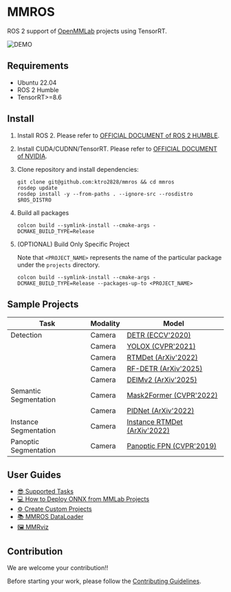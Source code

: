 # MMROS

ROS 2 support of [OpenMMLab](https://openmmlab.com/) projects using TensorRT.

![DEMO](./docs/assets/demo.gif)

## Requirements

- Ubuntu 22.04
- ROS 2 Humble
- TensorRT>=8.6

## Install

1. Install ROS 2. Please refer to [OFFICIAL DOCUMENT of ROS 2 HUMBLE](https://docs.ros.org/en/humble/Installation.html).
2. Install CUDA/CUDNN/TensorRT. Please refer to [OFFICIAL DOCUMENT of NVIDIA](https://docs.nvidia.com/deeplearning/tensorrt/install-guide/index.html).
3. Clone repository and install dependencies:

   ```shell
   git clone git@github.com:ktro2828/mmros && cd mmros
   rosdep update
   rosdep install -y --from-paths . --ignore-src --rosdistro $ROS_DISTRO
   ```

4. Build all packages

   ```shell
   colcon build --symlink-install --cmake-args -DCMAKE_BUILD_TYPE=Release
   ```

5. (OPTIONAL) Build Only Specific Project

   Note that `<PROJECT_NAME>` represents the name of the particular package under the `projects` directory.

   ```shell
   colcon build --symlink-install --cmake-args -DCMAKE_BUILD_TYPE=Release --packages-up-to <PROJECT_NAME>
   ```

## Sample Projects

| Task                  | Modality | Model                                                              |
| --------------------- | -------- | ------------------------------------------------------------------ |
| Detection             | Camera   | [DETR (ECCV'2020)](./docs/projects/detr.md)                        |
|                       | Camera   | [YOLOX (CVPR'2021)](./docs/projects/yolox.md)                      |
|                       | Camera   | [RTMDet (ArXiv'2022)](./docs/projects/rtmdet.md)                   |
|                       | Camera   | [RF-DETR (ArXiv'2025)](./docs/projects/rfdetr.md)                  |
|                       | Camera   | [DEIMv2 (ArXiv'2025)](./docs/projects/deimv2.md)                   |
| Semantic Segmentation | Camera   | [Mask2Former (CVPR'2022)](./docs/projects/mask2former.md)          |
|                       | Camera   | [PIDNet (ArXiv'2022)](./docs/projects/pidnet.md)                   |
| Instance Segmentation | Camera   | [Instance RTMDet (ArXiv'2022)](./docs/projects/instance_rtmdet.md) |
| Panoptic Segmentation | Camera   | [Panoptic FPN (CVPR'2019)](./docs/projects/panoptic_fpn.md)        |

## User Guides

- [😎 Supported Tasks](./docs/tasks/README.md)
- [💻 How to Deploy ONNX from MMLab Projects](./docs/deploys/README.md)
- [⚙️ Create Custom Projects](./docs/projects/README.md)
- [📚 MMROS DataLoader](./docs/datasets/README.md)
- [🖼️ MMRviz](./docs/visualizers/README.md)

## Contribution

We are welcome your contribution!!

Before starting your work, please follow the [Contributing Guidelines](./docs/CONTRIBUTING.md).
